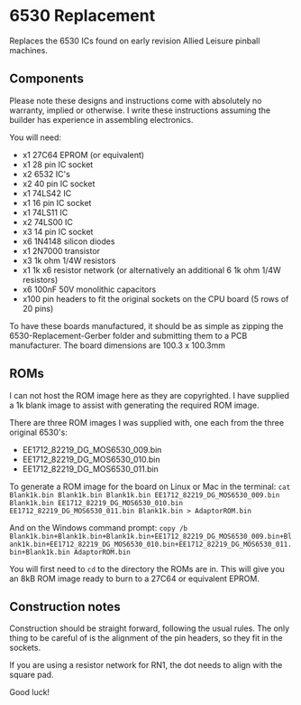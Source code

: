 6530 Replacement
================
Replaces the 6530 ICs found on early revision Allied Leisure pinball machines.

Components
----------
Please note these designs and instructions come with absolutely no warranty, implied or otherwise. I write these instructions assuming the builder has experience in assembling electronics.

You will need:
 - x1 27C64 EPROM (or equivalent)
 - x1 28 pin IC socket
 - x2 6532 IC's
 - x2 40 pin IC socket
 - x1 74LS42 IC
 - x1 16 pin IC socket
 - x1 74LS11 IC
 - x2 74LS00 IC
 - x3 14 pin IC socket
 - x6 1N4148 silicon diodes
 - x1 2N7000 transistor
 - x3 1k ohm 1/4W resistors
 - x1 1k x6 resistor network (or alternatively an additional 6 1k ohm 1/4W resistors)
 - x6 100nF 50V monolithic capacitors
 - x100 pin headers to fit the original sockets on the CPU board (5 rows of 20 pins)

To have these boards manufactured, it should be as simple as zipping the 6530-Replacement-Gerber folder and submitting them to a PCB manufacturer. The board dimensions are 100.3 x 100.3mm

ROMs
----
I can not host the ROM image here as they are copyrighted. I have supplied a 1k blank image to assist with generating the required ROM image.

There are three ROM images I was supplied with, one each from the three original 6530's:
 - EE1712_82219_DG_MOS6530_009.bin
 - EE1712_82219_DG_MOS6530_010.bin
 - EE1712_82219_DG_MOS6530_011.bin

To generate a ROM image for the board on Linux or Mac in the terminal:
`cat Blank1k.bin Blank1k.bin Blank1k.bin EE1712_82219_DG_MOS6530_009.bin Blank1k.bin EE1712_82219_DG_MOS6530_010.bin EE1712_82219_DG_MOS6530_011.bin Blank1k.bin > AdaptorROM.bin`

And on the Windows command prompt:
`copy /b Blank1k.bin+Blank1k.bin+Blank1k.bin+EE1712_82219_DG_MOS6530_009.bin+Blank1k.bin+EE1712_82219_DG_MOS6530_010.bin+EE1712_82219_DG_MOS6530_011.bin+Blank1k.bin AdaptorROM.bin`

You will first need to `cd` to the directory the ROMs are in. This will give you an 8kB ROM image ready to burn to a 27C64 or equivalent EPROM.

Construction notes
------------------
Construction should be straight forward, following the usual rules. The only thing to be careful of is the alignment of the pin headers, so they fit in the sockets.

If you are using a resistor network for RN1, the dot needs to align with the square pad.

Good luck!
